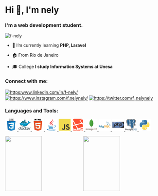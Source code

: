 <h1>Hi 👋, I'm nely</h1>
<h3>I'm a web development student.</h3>

<p align="left"> <img src="https://komarev.com/ghpvc/?username=f-nely&label=Profile%20views&color=0e75b6&style=flat" alt="f-nely" /> </p>

- 🌱 I’m currently learning **PHP, Laravel**

- 🏠 From Rio de Janeiro

- 🎓 College **I study Information Systems at Unesa**

<h3 align="left">Connect with me:</h3>
<p align="left">
<a href="https://linkedin.com/in/https:www.linkedin.com/in/f-nely/" target="blank"><img align="center" src="https://raw.githubusercontent.com/rahuldkjain/github-profile-readme-generator/master/src/images/icons/Social/linked-in-alt.svg" alt="https:www.linkedin.com/in/f-nely/" height="30" width="40" /></a>
<a href="https://instagram.com/https://www.instagram.com/f.nelynely/" target="blank"><img align="center" src="https://raw.githubusercontent.com/rahuldkjain/github-profile-readme-generator/master/src/images/icons/Social/instagram.svg" alt="https://www.instagram.com/f.nelynely/" height="30" width="40" /></a>
<a href="https://img.shields.io/badge/Twitter-1DA1F2?style=for-the-badge&logo=twitter&logoColor=white" target="blank"><img align="center" src="https://raw.githubusercontent.com/rahuldkjain/github-profile-readme-generator/master/src/images/icons/Social/twitter.svg" alt="https://twitter.com/f_nelynely" height="30" width="40" /></a>
</p>

<h3 align="left">Languages and Tools:</h3>
<p align="left"> <a href="https://www.w3schools.com/css/" target="_blank" rel="noreferrer"> <img src="https://raw.githubusercontent.com/devicons/devicon/master/icons/css3/css3-original-wordmark.svg" alt="css3" width="40" height="40"/> </a> <a href="https://www.docker.com/" target="_blank" rel="noreferrer"> <img src="https://raw.githubusercontent.com/devicons/devicon/master/icons/docker/docker-original-wordmark.svg" alt="docker" width="40" height="40"/> </a> <a href="https://www.w3.org/html/" target="_blank" rel="noreferrer"> <img src="https://raw.githubusercontent.com/devicons/devicon/master/icons/html5/html5-original-wordmark.svg" alt="html5" width="40" height="40"/> </a> <a href="https://www.java.com" target="_blank" rel="noreferrer"> <img src="https://raw.githubusercontent.com/devicons/devicon/master/icons/java/java-original.svg" alt="java" width="40" height="40"/> </a> <a href="https://developer.mozilla.org/en-US/docs/Web/JavaScript" target="_blank" rel="noreferrer"> <img src="https://raw.githubusercontent.com/devicons/devicon/master/icons/javascript/javascript-original.svg" alt="javascript" width="40" height="40"/> </a> <a href="https://laravel.com/" target="_blank" rel="noreferrer"> <img src="https://raw.githubusercontent.com/devicons/devicon/master/icons/laravel/laravel-plain-wordmark.svg" alt="laravel" width="40" height="40"/> </a> <a href="https://www.mongodb.com/" target="_blank" rel="noreferrer"> <img src="https://raw.githubusercontent.com/devicons/devicon/master/icons/mongodb/mongodb-original-wordmark.svg" alt="mongodb" width="40" height="40"/> </a> <a href="https://www.mysql.com/" target="_blank" rel="noreferrer"> <img src="https://raw.githubusercontent.com/devicons/devicon/master/icons/mysql/mysql-original-wordmark.svg" alt="mysql" width="40" height="40"/> </a> <a href="https://www.php.net" target="_blank" rel="noreferrer"> <img src="https://raw.githubusercontent.com/devicons/devicon/master/icons/php/php-original.svg" alt="php" width="40" height="40"/> </a> <a href="https://www.postgresql.org" target="_blank" rel="noreferrer"> <img src="https://raw.githubusercontent.com/devicons/devicon/master/icons/postgresql/postgresql-original-wordmark.svg" alt="postgresql" width="40" height="40"/> </a> <a href="https://www.python.org" target="_blank" rel="noreferrer"> <img src="https://raw.githubusercontent.com/devicons/devicon/master/icons/python/python-original.svg" alt="python" width="40" height="40"/> </a> </p>

<div>
  <a href="https://github.com/f-nely">
  <img height="180em" style="width: 49%; float: left; margin: none;" src="https://github-readme-stats.vercel.app/api?username=f-nely&show_icons=true&theme=dracula&include_all_commits=true&count_private=false"/>
  <img height="180em" style="width: 49%; float: right; margin: none;"  src="https://github-readme-stats.vercel.app/api/top-langs/?username=f-nely&count_private=true&layout=compact&langs_count=7&theme=dracula"/>
</div>

